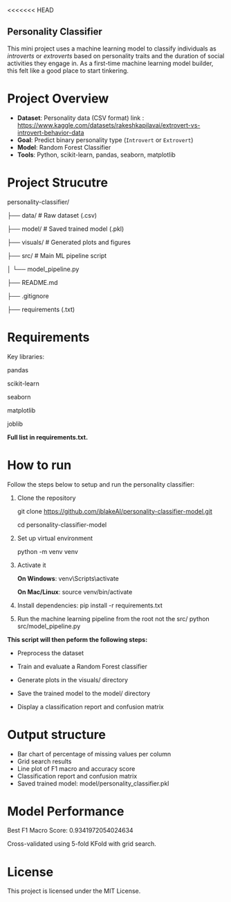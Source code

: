 <<<<<<< HEAD

## Personality Classifier

This mini project uses a machine learning model to classify individuals as *introverts* or *extroverts* based on personality traits and the duration of social activities they engage in. 
As a first-time machine learning model builder, this felt like a good place to start tinkering. 


# Project Overview
- **Dataset**: Personality data (CSV format)
    link : https://www.kaggle.com/datasets/rakeshkapilavai/extrovert-vs-introvert-behavior-data
- **Goal**: Predict binary personality type (`Introvert` or `Extrovert`)
- **Model**: Random Forest Classifier
- **Tools**: Python, scikit-learn, pandas, seaborn, matplotlib


# Project Strucutre
personality-classifier/

├── data/ # Raw dataset (.csv)

├── model/ # Saved trained model (.pkl)

├── visuals/ # Generated plots and figures

├── src/ # Main ML pipeline script

│ └── model_pipeline.py

├── README.md

├── .gitignore

├── requirements (.txt)


# Requirements
Key libraries:

pandas

scikit-learn

seaborn

matplotlib

joblib

**Full list in requirements.txt.**


# How to run
Follow the steps below to setup and run the personality classifier:
1. Clone the repository
   
   git clone https://github.com/jblakeAI/personality-classifier-model.git

   cd personality-classifier-model

3. Set up virtual environment

   python -m venv venv

4. Activate it
 
    **On Windows**: venv\Scripts\activate 

   **On Mac/Linux**: source venv/bin/activate  

5. Install dependencies: 
   pip install -r requirements.txt 

6. Run the machine learning pipeline from the root not the src/
   python src/model_pipeline.py
   

**This script will then peform the following steps:**

- Preprocess the dataset

- Train and evaluate a Random Forest classifier

- Generate plots in the visuals/ directory

- Save the trained model to the model/ directory

- Display a classification report and confusion matrix



# Output structure
- Bar chart of percentage of missing values per column
- Grid search results
- Line plot of F1 macro and accuracy score
- Classification report and confusion matrix
- Saved trained model: model/personality_classifier.pkl



# Model Performance
Best F1 Macro Score: 0.9341972054024634

Cross-validated using 5-fold KFold with grid search.

# License
This project is licensed under the MIT License.







